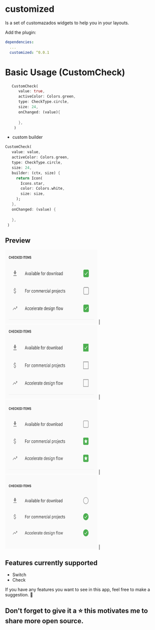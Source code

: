# customized

Is a set of customazados widgets to help you in your layouts.

Add the plugin:

```yaml
dependencies:
  ...
  customized: ^0.0.1
```

# Basic Usage (CustomCheck)

```dart
   CustomCheck(
      value: true,
      activeColor: Colors.green,
      type: CheckType.circle,
      size: 24,  
      onChanged: (value){
        
      },
    )
   ```
   * custom builder
   
   ```dart
   CustomCheck(
      value: value,
      activeColor: Colors.green,
      type: CheckType.circle,
      size: 24,
      builder: (ctx, size) {
        return Icon(
          Icons.star,
          color: Colors.white,
          size: size,
        );
      },
      onChanged: (value) {
        
      },
    )
   ```
   
## Preview

<img src="/screenshots/image_ch0.png" width="300" height="240"> | 
<img src="/screenshots/image_ch1.png" width="300" height="240"> | 
<img src="/screenshots/image_ch2.png" width="300" height="240"> |
<img src="/screenshots/image_ch3.png" width="300" height="240"> |

## Features currently supported

* Switch
* Check 

If you have any features you want to see in this app, feel free to make a suggestion. 🎉

## Don't forget to give it a ⭐ this motivates me to share more open source.
